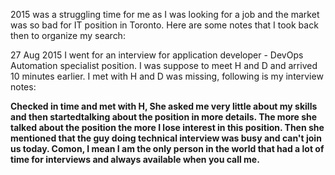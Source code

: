 2015 was a struggling time for me as I was looking for a job and the market was so bad for IT position in Toronto. Here are some notes that I took back then to organize my search:

27 Aug 2015
I went for an interview for application developer - DevOps Automation specialist position. I was suppose to meet H and D and arrived 10 minutes earlier. I met with H and D was missing, following is my interview notes:


**Checked in time and met with H, She asked me very little about my skills and then startedtalking about the position in more details. The more she talked about the position the more I lose interest in this position. Then she mentioned that the guy doing technical interview was busy and can't join us today. Comon, I mean I am the only person in the world that had a lot of time for interviews and always available when you call me.**



